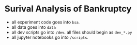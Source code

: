 # Surival Analysis of Bankruptcy

- all experiment code goes into `bsa`. 
- all data goes into `data`
- all dev scripts go into `/dev`. all files should begin as `dev_*.py`
- all jupyter notebooks go into `/scripts`.

 
